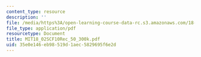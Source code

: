 ```yaml
---
content_type: resource
description: ''
file: /media/https%3A/open-learning-course-data-rc.s3.amazonaws.com/18-02sc-multivariable-calculus-fall-2010/35e0e146eb98519d1aec5829695f6e2d_MIT18_02SCF10Rec_50_300k.pdf
file_type: application/pdf
resourcetype: Document
title: MIT18_02SCF10Rec_50_300k.pdf
uid: 35e0e146-eb98-519d-1aec-5829695f6e2d
---
```

